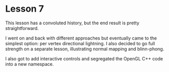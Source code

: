 Lesson 7
=========
This lesson has a convoluted history, but the end result is pretty straightforward.

I went on and back with different approaches but eventually came to the simplest option: per vertex directional lightning. I also decided to go full strength on a separate lesson, illustrating normal mapping and blinn-phong.

I also got to add interactive controls and segregated the OpenGL C++ code into a new namespace.
